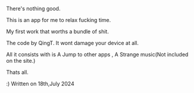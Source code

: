 There's nothing good.

This is an app for me to relax fucking time.

My first work that worths a bundle of shit.

The code by QingT. It wont damage your device at all.

All it consists with is A Jump to other apps , A Strange music(Not included on the site.)


Thats all.

:) Written on 18th,July 2024
